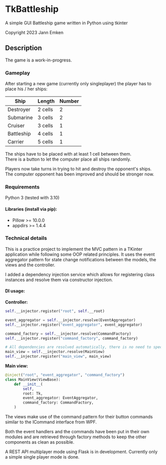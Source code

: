 # TkBattleship
A simple GUI Battleship game written in Python using tkinter

Copyright 2023 Jann Emken

## Description
The game is a work-in-progress.

### Gameplay
After starting a new game (currently only singleplayer) the player has to place his / her ships:

| Ship       | Length  | Number |
|------------|---------|--------|
| Destroyer  | 2 cells | 2      |
| Submarine  | 3 cells | 2      |
| Cruiser    | 3 cells | 1      |
| Battleship | 4 cells | 1      |
| Carrier    | 5 cells | 1      |

The ships have to be placed with at least 1 cell between them.</br>
There is a button to let the computer place all ships randomly.

Players now take turns in trying to hit and destroy the opponent's ships.</br>
The computer opponent has been improved and should be stronger now.

### Requirements
Python 3 (tested with 3.10)

#### Libraries (install via pip):
- Pillow >= 10.0.0
- appdirs >= 1.4.4

### Technical details

This is a practice project to implement the MVC pattern in a TKinter application while following some OOP related principles. It uses the event aggregator pattern for state change notifications between the models, the views and the controller.

I added a dependency injection service which allows for registering class instances and resolve them via constructor injection.

#### DI usage:
**Controller:**
```py
self.__injector.register("root", self.__root)

event_aggregator = self.__injector.resolve(EventAggregator)
self.__injector.register("event_aggregator", event_aggregator)

command_factory = self.__injector.resolve(CommandFactory)
self.__injector.register("command_factory", command_factory)

# All dependencies are resolved automatically, there is no need to specify them during registration:
main_view = self.__injector.resolve(MainView)
self.__injector.register("main_view", main_view)
```

**Main view:**
```py
@inject("root", "event_aggregator", "command_factory")
class MainView(ViewBase):
    def __init__(
        self,
        root: Tk,
        event_aggregator: EventAggregator,
        command_factory: CommandFactory,
    )
```


The views make use of the command pattern for their button commands similar to the ICommand interface from WPF.

Both the event handlers and the commands have been put in their own modules and are retrieved through factory methods to keep the other components as clean as possible.

A REST API multiplayer mode using Flask is in development. Currently only a simple single player mode is done.
